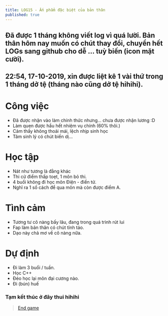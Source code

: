 ```yaml
---
title: LOG15 - Ấn phẩm đặc biệt của bản thân
published: true
---
```


## Đã được 1 tháng không viết log vì quá lười. Bản thân hôm nay muốn có chút thay đổi, chuyển hết LOGs sang github cho dễ ... tuỳ biến (icon mặt cười).
## 22:54, 17-10-2019, xin được liệt kê 1 vài thứ trong 1 tháng dở tệ (tháng nào cũng dở tệ hihihi).

# Công việc
 - Đã được nhận vào làm chính thức nhưng... chưa được nhận lương :D
 - Làm quen được hầu hết nhiệm vụ chính (60% thôi.)
 - Cảm thấy không thoải mái, lệch nhịp sinh học
 - Tâm sinh lý có chút biến dị...

# Học tập
 - Nát như tương là đằng khác
 - Thi cử điểm thấp toẹt, 1 môn bỏ thi.
 - 4 buổi không đi học môn Điện - điển tử.
 - Nghĩ ra 1 số cách để qua môn mà còn được điểm A.

# Tình cảm
 - Tương tư cô nàng bấy lâu, đang trong quá trình rút lui
 - Fap làm bản thân có chút tỉnh táo. 
 - Dạo này chả mơ về cô nàng nữa.

# Dự định
 - Đi làm 3 buổi / tuần.
 - Học C++
 - Đéo học lại môn đại cương nào.
 - Đi (bún) huế
 
### Tạm kết thúc ở đây thui hihihi 
<blockquote class="imgur-embed-pub" lang="en" data-id="U0l16Qd"><a href="//imgur.com/U0l16Qd">End game </a></blockquote><script async src="//s.imgur.com/min/embed.js" charset="utf-8"></script>